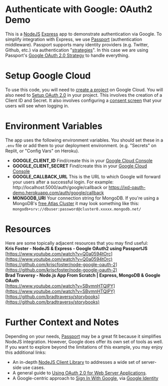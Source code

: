 # Authenticate with Google: OAuth2 Demo  
This is a [NodeJS](https://nodejs.org/en/) [Express](https://expressjs.com/) app to demonstrate authentication via Google. To simplify integration with Express, we use [Passport](https://www.passportjs.org/) (authentication middleware). Passport supports many identity providers (e.g. Twitter, Github, etc.) via authentication "[strategies](https://www.passportjs.org/packages/)". In this case we are using Passport's [Google OAuth 2.0 Strategy](https://www.passportjs.org/packages/passport-google-oauth20/) to handle everything.

# Setup Google Cloud
To use this code, you will need to [create a project](https://cloud.google.com/resource-manager/docs/creating-managing-projects) on Google Cloud. You will also need to [Setup OAuth 2.0](https://support.google.com/cloud/answer/6158849) in your project. This involves the creation of a Client ID and Secret. It also involves configuring a [consent screen](https://support.google.com/cloud/answer/6158849#userconsent&zippy=%2Cuser-consent) that your users will see when logging in.

# Environment Variables  
The app uses the following environment variables. You should set these in a `.env` file or add them to your deployment environment. (e.g. "Secrets" on Replit, or "Config Vars" on Heroku).  
- **GOOGLE_CLIENT_ID** Find/create this in your [Google Cloud Console](https://console.cloud.google.com/)  
- **GOOGLE_CLIENT_SECRET** Find/create this in your [Google Cloud Console](https://console.cloud.google.com/) 
- **GOOGLE_CALLBACK_URL** This is the URL to which Google will forward your users after a successful login. For example: http://localhost:5000/auth/google/callback or https://ixd-oauth-demo.herokuapp.com/auth/google/callback 
- **MONGODB_URI** Your connection string for MongoDB. If you're using a MongoDB's [free Atlas Cluster](https://www.mongodb.com/cloud/atlas/) it may look something like this: `mongodb+srv://dbuser:password@cluster0.xxxxx.mongodb.net/`


# Resources
Here are some topically adjacent resources that you may find useful:  
**Kris Foster - NodeJS & Express - Google OAuth2 using PassportJS**  
[https://www.youtube.com/watch?v=Q0a0594tOrc](https://www.youtube.com/watch?v=Q0a0594tOrc)  
[https://github.com/kriscfoster/node-google-oauth-2](https://github.com/kriscfoster/node-google-oauth-2)  
**Brad Traversy - Node.js App From Scratch | Express, MongoDB & Google OAuth**  
[https://www.youtube.com/watch?v=SBvmnHTQIPY](https://www.youtube.com/watch?v=SBvmnHTQIPY)  
[https://github.com/bradtraversy/storybooks](https://github.com/bradtraversy/storybooks)  

# Further Context and Notes  
Depending on your needs, [Passport](https://www.passportjs.org/) may be a great fit because it simplifies NodeJS integration. However, Google does offer its own set of tools as well. If you want to explore beyond the limitations of this example, you may enjoy this additional links:
- An in-depth [NodeJS Client Library](https://github.com/googleapis/google-api-nodejs-client) to addresses a wide set of server-side use cases. 
- A general guide to [Using OAuth 2.0 for Web Server Applications](https://developers.google.com/identity/protocols/oauth2/web-server). 
- A Google-centric approach to [Sign In With Google](https://developers.google.com/identity/gsi/web/guides/overview), via [Google Identity](https://developers.google.com/identity)
